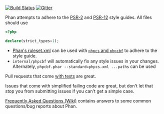 [![Build Status](https://travis-ci.org/phan/phan.svg?branch=master)](https://travis-ci.org/phan/phan) [![Gitter](https://badges.gitter.im/phan/phan.svg)](https://gitter.im/phan/phan?utm_source=badge&utm_medium=badge&utm_campaign=pr-badge)

Phan attempts to adhere to the [PSR-2](http://www.php-fig.org/psr/psr-2/) and [PSR-12](https://www.php-fig.org/psr/psr-12/) style guides. All files should use

```php
<?php

declare(strict_types=1);
```

- [Phan's ruleset.xml](https://github.com/phan/phan/blob/master/phpcs.xml) can
  be used with [`phpcs` and `phpcbf`](https://github.com/squizlabs/PHP_CodeSniffer) to adhere to the style guide.
- `internal/phpcbf` will automatically fix any style issues in your changes.
  Alternately, `phpcbf.phar --standard=phpcs.xml ...paths` can be used

Pull requests that come [with tests](../tests/README.md) are great.

Issues that come with simplified failing code are great, but don't let that stop you from submitting issues if you can't get a simple case.

[Frequently Asked Questions (Wiki)](https://github.com/phan/phan/wiki/Frequently-Asked-Questions) contains answers to some common questions/bug reports about Phan.

